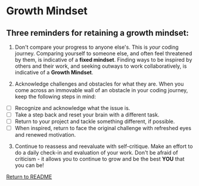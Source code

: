 # Growth Mindset

## Three reminders for retaining a growth mindset:

1. Don't compare your progress to anyone else's. This is _your_ coding journey.
  Comparing yourself to someone else, and often feel threatened by them, is indicative of a **fixed mindset**.
  Finding ways to be inspired by others and their work, and seeking outways to work collaboratively, is indicative
  of a **Growth Mindset**.
  
2. Acknowledge challenges and obstacles for what they are.
  When you come across an immovable wall of an obstacle in your coding journey, keep the following steps in mind:
  - [ ] Recognize and acknowledge what the issue is.
  - [ ] Take a step back and reset your brain with a different task.
  - [ ] Return to your project and tackle something different, if possible.
  - [ ] When inspired, return to face the original challenge with refreshed eyes and renewed motivation.
  
3. Continue to reassess and reevaluate with self-critique.
  Make an effort to do a daily check-in and evaluation of your work. Don't be afraid of criticism - it allows you to
  continue to grow and be the best **YOU** that you can be!

  [Return to README](/README.md)

  